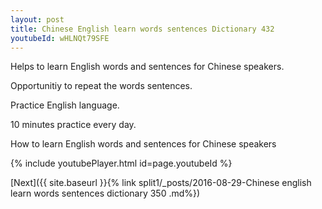 ```yaml
---
layout: post
title: Chinese English learn words sentences Dictionary 432 
youtubeId: wHLNQt79SFE
---
```

 
 
Helps to learn English words and sentences for Chinese speakers.

Opportunitiy to repeat the words sentences. 

Practice English language. 
 
10 minutes practice every day. 
 
How to learn English words and sentences for Chinese speakers 
 
{% include youtubePlayer.html id=page.youtubeId %}
 
 
[Next]({{ site.baseurl }}{% link  split1/_posts/2016-08-29-Chinese english learn words sentences dictionary 350 .md%})
 
